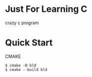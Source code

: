 # Just For Learning C
crazy c program

# Quick Start

CMAKE

```console
$ cmake -B bld
$ cmake --build bld
```

